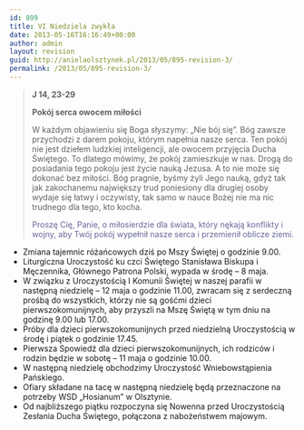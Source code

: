 ```yaml
---
id: 899
title: VI Niedziela zwykła
date: 2013-05-16T16:16:49+00:00
author: admin
layout: revision
guid: http://anielaolsztynek.pl/2013/05/895-revision-3/
permalink: /2013/05/895-revision-3/
---
```

> **J 14, 23-29**
> 
> **Pokój serca owocem miłości**
> 
> W każdym objawieniu się Boga słyszymy: &#8222;Nie bój się&#8221;. Bóg zawsze przychodzi z darem pokoju, którym napełnia nasze serca. Ten pokój nie jest dziełem ludzkiej inteligencji, ale owocem przyjęcia Ducha Świętego. To dlatego mówimy, że pokój zamieszkuje w nas. Drogą do posiadania tego pokoju jest życie nauką Jezusa. A to nie może się dokonać bez miłości. Bóg pragnie, byśmy żyli Jego nauką, gdyż tak jak zakochanemu największy trud poniesiony dla drugiej osoby wydaje się łatwy i oczywisty, tak samo w nauce Bożej nie ma nic trudnego dla tego, kto kocha.
> 
> <span style="color: #666699;">Proszę Cię, Panie, o miłosierdzie dla świata, który nękają konflikty i wojny, aby Twój pokój wypełnił nasze serca i przemienił oblicze ziemi.</span>

  * Zmiana tajemnic różańcowych dziś po Mszy Świętej o godzinie 9.00.
  * Liturgiczna Uroczystość ku czci Świętego Stanisława Biskupa i Męczennika, Głównego Patrona Polski, wypada w środę &#8211; 8 maja.
  * W związku z Uroczystością I Komunii Świętej w naszej parafii w następną niedzielę &#8211; 12 maja o godzinie 11.00, zwracam się z serdeczną prośbą do wszystkich, którzy nie są gośćmi dzieci pierwszokomunijnych, aby przyszli na Mszę Świętą w tym dniu na godzinę 9.00 lub 17.00.
  * Próby dla dzieci pierwszokomunijnych przed niedzielną Uroczystością w środę i piątek o godzinie 17.45.
  * Pierwsza Spowiedź dla dzieci pierwszokomunijnych, ich rodziców i rodzin będzie w sobotę &#8211; 11 maja o godzinie 10.00.
  * W następną niedzielę obchodzimy Uroczystość Wniebowstąpienia Pańskiego.
  * Ofiary składane na tacę w następną niedzielę będą przeznaczone na potrzeby WSD &#8222;Hosianum&#8221; w Olsztynie.
  * Od najbliższego piątku rozpoczyna się Nowenna przed Uroczystością Zesłania Ducha Świętego, połączona z nabożeństwem majowym.